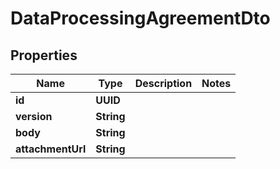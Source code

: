 

# DataProcessingAgreementDto


## Properties

Name | Type | Description | Notes
------------ | ------------- | ------------- | -------------
**id** | **UUID** |  | 
**version** | **String** |  | 
**body** | **String** |  | 
**attachmentUrl** | **String** |  | 



